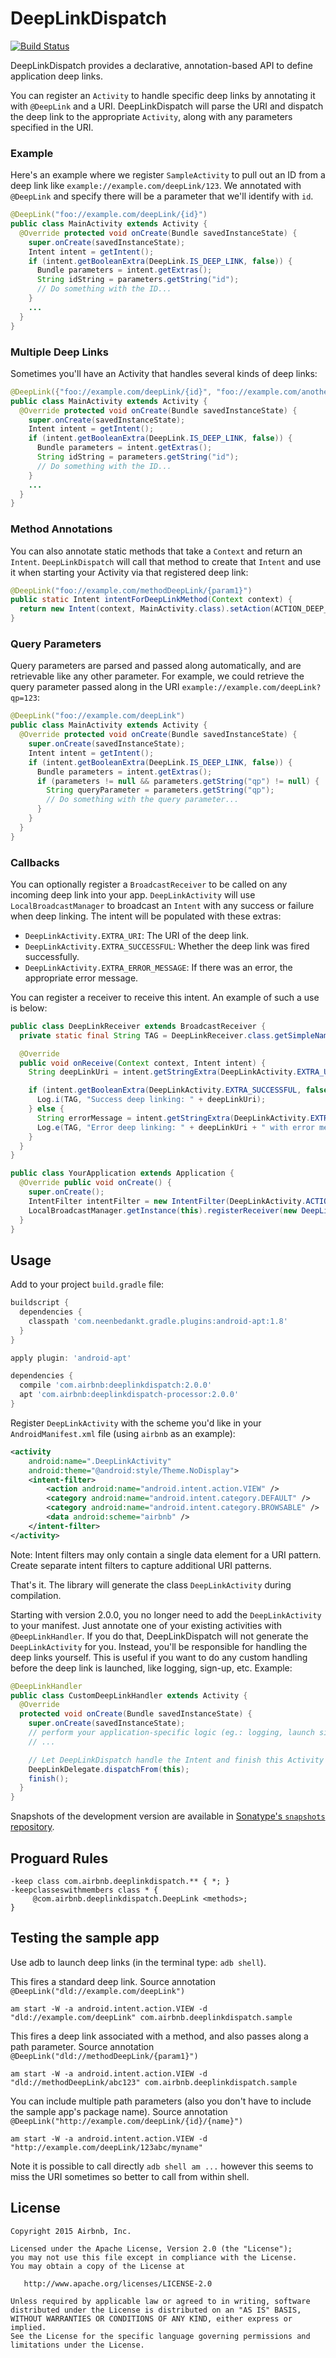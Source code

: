 # DeepLinkDispatch

[![Build Status](https://travis-ci.org/airbnb/DeepLinkDispatch.svg)](https://travis-ci.org/airbnb/DeepLinkDispatch)

DeepLinkDispatch provides a declarative, annotation-based API to define application deep links.

You can register an `Activity` to handle specific deep links by annotating it with `@DeepLink` and a URI.
DeepLinkDispatch will parse the URI and dispatch the deep link to the appropriate `Activity`, along
with any parameters specified in the URI.

### Example

Here's an example where we register `SampleActivity` to pull out an ID from a deep link like
`example://example.com/deepLink/123`. We annotated with `@DeepLink` and specify there will be a
parameter that we'll identify with `id`.

```java
@DeepLink("foo://example.com/deepLink/{id}")
public class MainActivity extends Activity {
  @Override protected void onCreate(Bundle savedInstanceState) {
    super.onCreate(savedInstanceState);
    Intent intent = getIntent();
    if (intent.getBooleanExtra(DeepLink.IS_DEEP_LINK, false)) {
      Bundle parameters = intent.getExtras();
      String idString = parameters.getString("id");
      // Do something with the ID...
    }
    ...
  }
}
```

### Multiple Deep Links

Sometimes you'll have an Activity that handles several kinds of deep links:

```java
@DeepLink({"foo://example.com/deepLink/{id}", "foo://example.com/anotherDeepLink"})
public class MainActivity extends Activity {
  @Override protected void onCreate(Bundle savedInstanceState) {
    super.onCreate(savedInstanceState);
    Intent intent = getIntent();
    if (intent.getBooleanExtra(DeepLink.IS_DEEP_LINK, false)) {
      Bundle parameters = intent.getExtras();
      String idString = parameters.getString("id");
      // Do something with the ID...
    }
    ...
  }
}
```

### Method Annotations

You can also annotate static methods that take a `Context` and return an `Intent`. `DeepLinkDispatch` will call that
method to create that `Intent` and use it when starting your Activity via that registered deep link:

```java
@DeepLink("foo://example.com/methodDeepLink/{param1}")
public static Intent intentForDeepLinkMethod(Context context) {
  return new Intent(context, MainActivity.class).setAction(ACTION_DEEP_LINK_METHOD);
}
```

### Query Parameters

Query parameters are parsed and passed along automatically, and are retrievable like any
other parameter. For example, we could retrieve the query parameter passed along in the URI
`example://example.com/deepLink?qp=123`:

```java
@DeepLink("foo://example.com/deepLink")
public class MainActivity extends Activity {
  @Override protected void onCreate(Bundle savedInstanceState) {
    super.onCreate(savedInstanceState);
    Intent intent = getIntent();
    if (intent.getBooleanExtra(DeepLink.IS_DEEP_LINK, false)) {
      Bundle parameters = intent.getExtras();
      if (parameters != null && parameters.getString("qp") != null) {
        String queryParameter = parameters.getString("qp");
        // Do something with the query parameter...
      }
    }
  }
}
```

### Callbacks

You can optionally register a `BroadcastReceiver` to be called on any incoming deep link into your
app. `DeepLinkActivity` will use `LocalBroadcastManager` to broadcast an `Intent` with any success
or failure when deep linking. The intent will be populated with these extras:

* `DeepLinkActivity.EXTRA_URI`: The URI of the deep link.
* `DeepLinkActivity.EXTRA_SUCCESSFUL`: Whether the deep link was fired successfully.
* `DeepLinkActivity.EXTRA_ERROR_MESSAGE`: If there was an error, the appropriate error message.

You can register a receiver to receive this intent. An example of such a use is below:

```java
public class DeepLinkReceiver extends BroadcastReceiver {
  private static final String TAG = DeepLinkReceiver.class.getSimpleName();

  @Override
  public void onReceive(Context context, Intent intent) {
    String deepLinkUri = intent.getStringExtra(DeepLinkActivity.EXTRA_URI);

    if (intent.getBooleanExtra(DeepLinkActivity.EXTRA_SUCCESSFUL, false)) {
      Log.i(TAG, "Success deep linking: " + deepLinkUri);
    } else {
      String errorMessage = intent.getStringExtra(DeepLinkActivity.EXTRA_ERROR_MESSAGE);
      Log.e(TAG, "Error deep linking: " + deepLinkUri + " with error message +" + errorMessage);
    }
  }
}

public class YourApplication extends Application {
  @Override public void onCreate() {
    super.onCreate();
    IntentFilter intentFilter = new IntentFilter(DeepLinkActivity.ACTION);
    LocalBroadcastManager.getInstance(this).registerReceiver(new DeepLinkReceiver(), intentFilter);
  }
}
```

## Usage

Add to your project `build.gradle` file:

```groovy
buildscript {
  dependencies {
    classpath 'com.neenbedankt.gradle.plugins:android-apt:1.8'
  }
}

apply plugin: 'android-apt'

dependencies {
  compile 'com.airbnb:deeplinkdispatch:2.0.0'
  apt 'com.airbnb:deeplinkdispatch-processor:2.0.0'
}
```

Register `DeepLinkActivity` with the scheme you'd like in your `AndroidManifest.xml` file (using
`airbnb` as an example):

```xml
<activity
    android:name=".DeepLinkActivity"
    android:theme="@android:style/Theme.NoDisplay">
    <intent-filter>
        <action android:name="android.intent.action.VIEW" />
        <category android:name="android.intent.category.DEFAULT" />
        <category android:name="android.intent.category.BROWSABLE" />
        <data android:scheme="airbnb" />
    </intent-filter>
</activity>
```

Note: Intent filters may only contain a single data element for a URI pattern. Create separate
intent filters to capture additional URI patterns.

That's it. The library will generate the class `DeepLinkActivity` during compilation.

Starting with version 2.0.0, you no longer need to add the `DeepLinkActivity` to your manifest.
Just annotate one of your existing activities with `@DeepLinkHandler`. If you do that, DeepLinkDispatch
will not generate the `DeepLinkActivity` for you. Instead, you'll be responsible for handling the
deep links yourself. This is useful if you want to do any custom handling before the deep link is
launched, like logging, sign-up, etc. Example:

```java
@DeepLinkHandler
public class CustomDeepLinkHandler extends Activity {
  @Override
  protected void onCreate(Bundle savedInstanceState) {
    super.onCreate(savedInstanceState);
    // perform your application-specific logic (eg.: logging, launch sign-in, etc.)
    // ...

    // Let DeepLinkDispatch handle the Intent and finish this Activity
    DeepLinkDelegate.dispatchFrom(this);
    finish();
  }
}
```

Snapshots of the development version are available in
[Sonatype's `snapshots` repository](https://oss.sonatype.org/content/repositories/snapshots/).

## Proguard Rules

```
-keep class com.airbnb.deeplinkdispatch.** { *; }
-keepclasseswithmembers class * {
     @com.airbnb.deeplinkdispatch.DeepLink <methods>;
}
```

## Testing the sample app

Use adb to launch deep links (in the terminal type: `adb shell`).

This fires a standard deep link. Source annotation `@DeepLink("dld://example.com/deepLink")`

`am start -W -a android.intent.action.VIEW -d "dld://example.com/deepLink" com.airbnb.deeplinkdispatch.sample`

This fires a deep link associated with a method, and also passes along a path parameter. Source annotation `@DeepLink("dld://methodDeepLink/{param1}")`

`am start -W -a android.intent.action.VIEW -d "dld://methodDeepLink/abc123" com.airbnb.deeplinkdispatch.sample`

You can include multiple path parameters (also you don't have to include the sample app's package name). Source annotation `@DeepLink("http://example.com/deepLink/{id}/{name}")`

`am start -W -a android.intent.action.VIEW -d "http://example.com/deepLink/123abc/myname"`


Note it is possible to call directly `adb shell am ...` however this seems to miss the URI sometimes so better to call from within shell.

## License

```
Copyright 2015 Airbnb, Inc.

Licensed under the Apache License, Version 2.0 (the "License");
you may not use this file except in compliance with the License.
You may obtain a copy of the License at

   http://www.apache.org/licenses/LICENSE-2.0

Unless required by applicable law or agreed to in writing, software
distributed under the License is distributed on an "AS IS" BASIS,
WITHOUT WARRANTIES OR CONDITIONS OF ANY KIND, either express or implied.
See the License for the specific language governing permissions and
limitations under the License.
```
